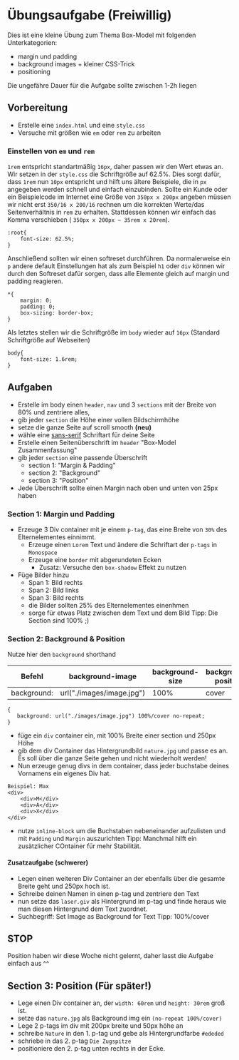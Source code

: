 # Übungsaufgabe (Freiwillig)

Dies ist eine kleine Übung zum Thema Box-Model mit folgenden Unterkategorien:
- margin und padding
- background images + kleiner CSS-Trick
- positioning

Die ungefähre Dauer für die Aufgabe sollte zwischen 1-2h liegen

## Vorbereitung

- Erstelle eine `index.html` und eine `style.css`
- Versuche mit größen wie `em` oder `rem` zu arbeiten

### Einstellen von `em` und `rem`

`1rem` entspricht standartmäßig `16px`, daher passen wir den Wert etwas an.
Wir setzen in der `style.css` die Schriftgröße auf 62.5%. Dies sorgt dafür, dass `1rem` nun `10px` entspricht und hilft uns ältere Beispiele, die in `px` angegeben werden schnell und einfach einzubinden. Sollte ein Kunde oder ein Beispielcode im Internet eine Größe von `350px x 200px` angeben müssen wir nicht erst `350/16 x 200/16` rechnen um die korrekten Werte/das Seitenverhältnis in `rem` zu erhalten. Stattdessen können wir einfach das Komma verschieben (
`350px x 200px ~ 35rem x 20rem`).

```
:root{
    font-size: 62.5%;
}
```

Anschließend sollten wir einen softreset durchführen. Da normalerweise ein `p` andere default Einstellungen hat als zum Beispiel `h1` oder `div` können wir durch den Softreset dafür sorgen, dass alle Elemente gleich auf margin und padding reagieren.

```
*{
    margin: 0;
    padding: 0;
    box-sizing: border-box;
}
```

Als letztes stellen wir die Schriftgröße im `body` wieder auf `16px` (Standard Schriftgröße auf Webseiten)

```
body{
    font-size: 1.6rem;
}
```

## Aufgaben

- Erstelle im body einen `header`, `nav` und 3 `sections` mit der Breite von 80% und zentriere alles,
- gib jeder `section` die Höhe einer vollen Bildschirmhöhe
- setze die ganze Seite auf scroll smooth **(neu)**
- wähle eine [sans-serif](https://www.w3schools.com/cssref/css_websafe_fonts.php) Schriftart für deine Seite
- Erstelle einen Seitenüberschrift im `header` "Box-Model Zusammenfassung"
- gib jeder `section` eine passende Überschrift
    - section 1: "Margin & Padding"
    - section 2: "Background"
    - section 3: "Position"
- Jede Überschrift sollte einen Margin nach oben und unten von 25px haben

### Section 1: Margin und Padding

- Erzeuge 3 Div container mit je einem `p-tag`, das eine Breite von `30%` des Elternelementes einnimmt.
    - Erzeuge einen `Lorem` Text und ändere die Schriftart der `p-tags` in `Monospace`
    - Erzeuge eine `border` mit abgerundeten Ecken
        - Zusatz: Versuche den `box-shadow` Effekt zu nutzen
- Füge Bilder hinzu
    - Span 1: Bild rechts
    - Span 2: Bild links
    - Span 3: Bild rechts
    - die Bilder sollten 25% des Elternelementes einenhmen
    - sorge für etwas Platz zwischen dem Text und dem Bild
    Tipp: Die Section sind 100% ;)

### Section 2: Background & Position

Nutze hier den `background` shorthand

|Befehl|background-image|background-size|background-position|background-repeat|
|---|---|---|---|---|
|background:|url("./images/image.jpg")|100%|cover|no-repeat|
```
{
   background: url("./images/image.jpg") 100%/cover no-repeat;
}
```

- füge ein `div` container ein, mit 100% Breite einer section und 250px Höhe
- gib dem div Container das Hintergrundbild `nature.jpg` und passe es an. Es soll über die ganze Seite gehen und nicht wiederholt werden!
- Nun erzeuge genug divs in dem container, dass jeder buchstabe deines Vornamens ein eigenes Div hat.
```
Beispiel: Max
<div>
    <div>M</div>
    <div>A</div>
    <div>X</div>
</div>
```
- nutze `inline-block` um die Buchstaben nebeneinander aufzulisten und mit `Padding` und `Margin` auszurichten
Tipp: Manchmal hilft ein zusätzlicher COntainer für mehr Stabilität.

#### Zusatzaufgabe (schwerer)

- Legen einen weiteren Div Container an der ebenfalls über die gesamte Breite geht und 250px hoch ist.
- Schreibe deinen Namen in einen p-tag und zentriere den Text
- nun setze das `laser.giv` als Hintergrund im p-tag und finde heraus wie man diesen Hintergrund dem Text zuordnet.
- Suchbegriff: Set Image as Background for Text
Tipp: 100%/cover

## STOP

Position haben wir diese Woche nicht gelernt, daher lasst die Aufgabe einfach aus ^^

## Section 3: Position (Für später!)

- Lege einen Div container an, der `width: 60rem` und `height: 30rem` groß ist.
- setze das `nature.jpg` als Background img ein `(no-repeat 100%/cover)`
- Lege 2 p-tags im div mit 200px breite und 50px höhe an
- schreibe `Nature` in den 1. p-tag und gebe als Hintergrundfarbe `#ededed`
- schriebe in das 2. p-tag `Die Zugspitze`
- positioniere den 2. p-tag unten rechts in der Ecke.